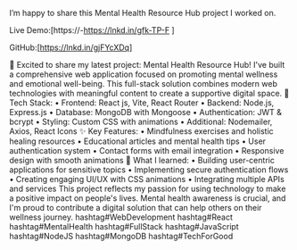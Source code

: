 I’m happy to share this Mental Health Resource Hub project I worked on.

Live Demo:[https://-https://lnkd.in/gfk-TP-F ]

GitHub:[https://lnkd.in/gjFYcXDq]

🧠 Excited to share my latest project: Mental Health Resource Hub!
I've built a comprehensive web application focused on promoting mental wellness and emotional well-being. This full-stack solution combines modern web technologies with meaningful content to create a supportive digital space.
🔧 Tech Stack:
• Frontend: React js, Vite, React Router
• Backend: Node.js, Express.js
• Database: MongoDB with Mongoose
• Authentication: JWT & bcrypt
• Styling: Custom CSS with animations
• Additional: Nodemailer, Axios, React Icons
✨ Key Features:
• Mindfulness exercises and holistic healing resources
• Educational articles and mental health tips
• User authentication system
• Contact forms with email integration
• Responsive design with smooth animations
🎯 What I learned:
• Building user-centric applications for sensitive topics
• Implementing secure authentication flows
• Creating engaging UI/UX with CSS animations
• Integrating multiple APIs and services
This project reflects my passion for using technology to make a positive impact on people's lives. Mental health awareness is crucial, and I'm proud to contribute a digital solution that can help others on their wellness journey.
hashtag#WebDevelopment hashtag#React hashtag#MentalHealth hashtag#FullStack hashtag#JavaScript hashtag#NodeJS hashtag#MongoDB hashtag#TechForGood
